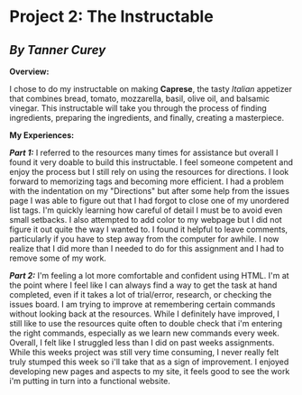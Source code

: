 # **Project 2: The Instructable**
## _By Tanner Curey_

**Overview:**

I chose to do my instructable on making **Caprese**, the tasty _Italian_ appetizer that combines bread, tomato, mozzarella, basil, olive oil, and balsamic vinegar. This instructable will take you through the process of finding ingredients, preparing the ingredients, and finally, creating a masterpiece.

**My Experiences:**

**_Part 1:_**
I referred to the resources many times for assistance but overall I found it very doable to build this instructable. I feel someone competent and enjoy the process but I still rely on using the resources for directions. I look forward to memorizing tags and becoming more efficient. I had a problem with the indentation on my "Directions" but after some help from the issues page I was able to figure out that I had forgot to close one of my unordered list tags. I'm quickly learning how careful of detail I must be to avoid even small setbacks. I also attempted to add color to my webpage but I did not figure it out quite the way I wanted to. I found it helpful to leave comments, particularly if you have to step away from the computer for awhile. I now realize that I did more than I needed to do for this assignment and I had to remove some of my work.

**_Part 2:_**
I'm feeling a lot more comfortable and confident using HTML. I'm at the point where I feel like I can always find a way to get the task at hand completed, even if it takes a lot of trial/error, research, or checking the issues board. I am trying to improve at remembering certain commands without looking back at the resources. While I definitely have improved, I still like to use the resources quite often to double check that i'm entering the right commands, especially as we learn new commands every week. Overall, I felt like I struggled less than I did on past weeks assignments. While this weeks project was still very time consuming, I never really felt truly stumped this week so i'll take that as a sign of improvement. I enjoyed developing new pages and aspects to my site, it feels good to see the work i'm putting in turn into a functional website.
